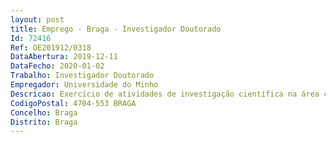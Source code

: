 ```yaml
--- 
layout: post
title: Emprego - Braga - Investigador Doutorado
Id: 72416
Ref: OE201912/0318
DataAbertura: 2019-12-11
DataFecho: 2020-01-02
Trabalho: Investigador Doutorado
Empregador: Universidade do Minho
Descricao: Exercício de atividades de investigação científica na área científica de Engenharia Mecânica no projeto MoedInov   Desenvolvimento de Moedas de coleção com estética inovadora recorrendo a tecnologias avançadas, com a referência POCI 01 0247 FEDER 033361, financiado pela Autoridade de Gestão do Programa Operacional Competividade e Internacionalização e Programa Operacional de Lisboa apoiado pelo Fundo Europeu de Desenvolvimento Regional (FEDER), com vista a desenvolver trabalhos de investigação em produção e caraterização de materiais e componentes, incluindo superfícies, á base de zirconia, titânio, ouro ou outros materiais preciosos, a partir de pós, utilizando tecnologias de consolidação como prensagem a quente e sinterização a laser, entre outros.
CodigoPostal: 4704-553 BRAGA
Concelho: Braga
Distrito: Braga
--- 
```


